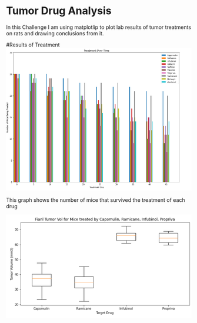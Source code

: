 # Tumor Drug Analysis
In this Challenge I am using matplotlip to plot lab results of tumor treatments on rats and drawing conclusions from it.




#Results of Treatment
![Treatment Comparison Over Time](/TOT.png)

This graph shows the number of mice that survived the treatment of each drug


![Treatment Comparison Over Time](/top2_v_bottom2.png)